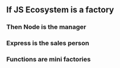 ## If JS Ecosystem is a factory

### Then Node is the manager

### Express is the sales person

### Functions are mini factories
